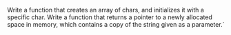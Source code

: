 Write a function that creates an array of chars, and initializes it with a specific char.
Write a function that returns a pointer to a newly allocated space in memory, which contains a copy of the string given as a parameter.`
